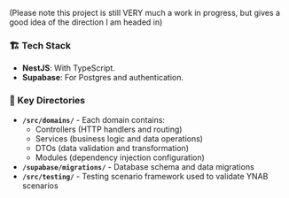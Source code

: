 
(Please note this project is still VERY much a work in progress, but gives a good idea of the direction I am headed in)

### 🏗️ Tech Stack
- **NestJS**: With TypeScript.
- **Supabase**: For Postgres and authentication.




### 📁 Key Directories
- **`/src/domains/`** - Each domain contains:
  - Controllers (HTTP handlers and routing)
  - Services (business logic and data operations)
  - DTOs (data validation and transformation)
  - Modules (dependency injection configuration)
- **`/supabase/migrations/`** - Database schema and data migrations
- **`/src/testing/`** - Testing scenario framework used to validate YNAB scenarios
